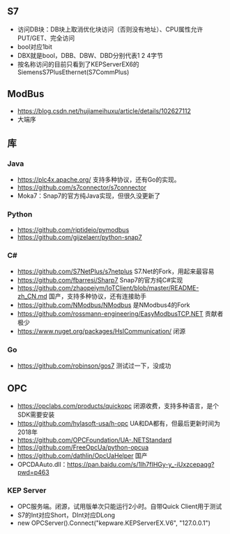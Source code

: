 ## S7

* 访问DB块：DB块上取消优化块访问（否则没有地址）、CPU属性允许PUT/GET、完全访问
* bool对应1bit
* DBX就是bool，DBB、DBW、DBD分别代表1 2 4字节
* 按名称访问的目前只看到了KEPServerEX6的SiemensS7PlusEthernet(S7CommPlus)

## ModBus

* https://blog.csdn.net/hujiameihuxu/article/details/102627112
* 大端序

## 库

### Java

* https://plc4x.apache.org/ 支持多种协议，还有Go的实现。
* https://github.com/s7connector/s7connector
* Moka7：Snap7的官方纯Java实现，但很久没更新了

### Python

* https://github.com/riptideio/pymodbus
* https://github.com/gijzelaerr/python-snap7

### C#

* https://github.com/S7NetPlus/s7netplus S7.Net的Fork，用起来最容易
* https://github.com/fbarresi/Sharp7 Snap7的官方纯C#实现
* https://github.com/zhaopeiym/IoTClient/blob/master/README-zh_CN.md 国产，支持多种协议，还有连接助手
* https://github.com/NModbus/NModbus 是NModbus4的Fork
* https://github.com/rossmann-engineering/EasyModbusTCP.NET 贡献者极少
* https://www.nuget.org/packages/HslCommunication/ 闭源

### Go

* https://github.com/robinson/gos7 测试过一下，没成功

## OPC

* https://opclabs.com/products/quickopc 闭源收费，支持多种语言，是个SDK需要安装
* https://github.com/hylasoft-usa/h-opc UA和DA都有，但最后更新时间为2018年
* https://github.com/OPCFoundation/UA-.NETStandard
* https://github.com/FreeOpcUa/python-opcua
* https://github.com/dathlin/OpcUaHelper 国产
* OPCDAAuto.dll：https://pan.baidu.com/s/1lh7fIHGy-y_-iUxzcepaqg?pwd=p463

### KEP Server

* OPC服务端。闭源，试用版单次只能运行2小时。自带Quick Client用于测试
* S7的Int对应Short，DInt对应DLong
* new OPCServer().Connect("kepware.KEPServerEX.V6", "127.0.0.1")
